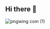 ## Hi there 👋


![pngwing com (1)](https://github.com/user-attachments/assets/a7fc40e8-5846-46a4-bffd-8ff2d960fc7d)

<!--
**afebrian19/afebrian19** is a ✨ _special_ ✨ repository because its `README.md` (this file) appears on your GitHub profile.

Here are some ideas to get you started:

- 🔭 I’m currently working on ...
- 🌱 I’m currently learning ...
- 👯 I’m looking to collaborate on ...
- 🤔 I’m looking for help with ...
- 💬 Ask me about ...
- 📫 How to reach me: ...
- 😄 Pronouns: ...
- ⚡ Fun fact: ...
-->
